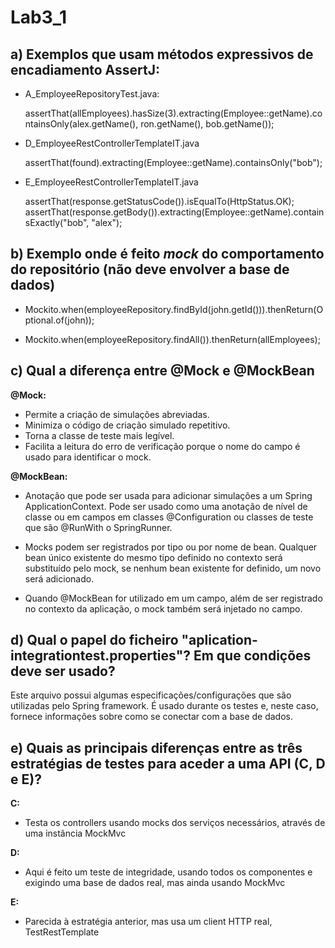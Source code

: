 # Lab3_1

## a) Exemplos que usam métodos expressivos de encadiamento AssertJ:
- A_EmployeeRepositoryTest.java: 
    
    assertThat(allEmployees).hasSize(3).extracting(Employee::getName).containsOnly(alex.getName(), ron.getName(), bob.getName());

- D_EmployeeRestControllerTemplateIT.java

    assertThat(found).extracting(Employee::getName).containsOnly("bob");

- E_EmployeeRestControllerTemplateIT.java

    assertThat(response.getStatusCode()).isEqualTo(HttpStatus.OK);
    assertThat(response.getBody()).extracting(Employee::getName).containsExactly("bob", "alex");


## b) Exemplo onde é feito *mock* do comportamento do repositório (não deve envolver a base de dados)
- Mockito.when(employeeRepository.findById(john.getId())).thenReturn(Optional.of(john));

- Mockito.when(employeeRepository.findAll()).thenReturn(allEmployees);

## c) Qual a diferença entre @Mock e @MockBean

**@Mock:**
- Permite a criação de simulações abreviadas.
- Minimiza o código de criação simulado repetitivo.
- Torna a classe de teste mais legível.
- Facilita a leitura do erro de verificação porque o nome do campo é usado para identificar o mock.

**@MockBean:**
- Anotação que pode ser usada para adicionar simulações a um Spring ApplicationContext. Pode ser usado como uma anotação de nível de classe ou em campos em classes @Configuration ou classes de teste que são @RunWith o SpringRunner.

- Mocks podem ser registrados por tipo ou por nome de bean. Qualquer bean único existente do mesmo tipo definido no contexto será substituído pelo mock, se nenhum bean existente for definido, um novo será adicionado.

- Quando @MockBean for utilizado em um campo, além de ser registrado no contexto da aplicação, o mock também será injetado no campo.

## d) Qual o papel do ficheiro "aplication-integrationtest.properties"? Em que condições deve ser usado?

Este arquivo possui algumas especificações/configurações que são utilizadas pelo Spring framework. É usado durante os testes e, neste caso, fornece informações sobre como se conectar com a base de dados.

## e) Quais as principais diferenças entre as três estratégias de testes para aceder a uma API (C, D e E)?

**C:**
- Testa os controllers usando mocks dos serviços necessários, através de uma instância MockMvc

**D:**
- Aqui é feito um teste de integridade, usando todos os componentes e exigindo uma base de dados real, mas ainda usando MockMvc

**E:**
- Parecida à estratégia anterior, mas usa um client HTTP real, TestRestTemplate

